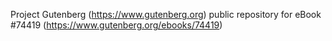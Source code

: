 Project Gutenberg (https://www.gutenberg.org) public repository for eBook #74419 (https://www.gutenberg.org/ebooks/74419)
